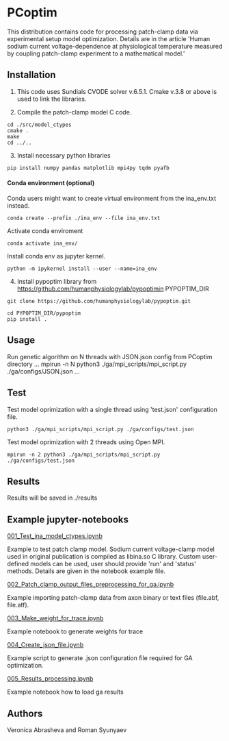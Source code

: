# PCoptim

This distribution contains code for processing patch-clamp data via experimental setup model optimization. Details are in the article 'Human sodium current voltage-dependence at physiological temperature measured by coupling patch-clamp experiment to a mathematical model.'

## Installation

1. This code uses Sundials CVODE solver v.6.5.1. Cmake v.3.8 or above is used to link the libraries.

2. Compile the patch-clamp model C code. 
```
cd ./src/model_ctypes
cmake .
make
cd ../..
````

3. Install necessary python libraries
```
pip install numpy pandas matplotlib mpi4py tqdm pyafb
```
#### Conda environment (optional)
Conda users might want to create virtual environment from the ina_env.txt instead.
```
conda create --prefix ./ina_env --file ina_env.txt
```

Activate conda enviroment

```
conda activate ina_env/
```
Install conda env as jupyter kernel.
```
python -m ipykernel install --user --name=ina_env
```

4. Install pypoptim library from https://github.com/humanphysiologylab/pypoptimin PYPOPTIM_DIR

```
git clone https://github.com/humanphysiologylab/pypoptim.git
```


    cd PYPOPTIM_DIR/pypoptim
    pip install .

## Usage
Run genetic algorithm on N threads with JSON.json config from PCoptim directory
...
mpirun -n N python3 ./ga/mpi_scripts/mpi_script.py ./ga/configs/JSON.json
...
## Test
Test model oprimization with a single thread using 'test.json' configuration file.
```
python3 ./ga/mpi_scripts/mpi_script.py ./ga/configs/test.json 
```
Test model oprimization with 2 threads using  Open MPI.
```
mpirun -n 2 python3 ./ga/mpi_scripts/mpi_script.py ./ga/configs/test.json 
```

## Results
Results will be saved  in ./results

## Example jupyter-notebooks
[001_Test_ina_model_ctypes.ipynb](./notebooks/001_Test_ina_model_ctypes.ipynb)

Example to test patch clamp model. Sodium current voltage-clamp model used in original publication is compiled as libina.so C library. Custom user-defined models can be used, user should provide 'run' and 'status' methods. Details are given in the notebook example file.

[002_Patch_clamp_output_files_preprocessing_for_ga.ipynb](./notebooks/002_Patch_clamp_output_files_preprocessing_for_ga.ipynb)

Example importing patch-clamp data from axon binary or text files (file.abf, file.atf).

[003_Make_weight_for_trace.ipynb](./notebooks/003_Make_weight_for_trace.ipynb)

Example notebook to generate weights for trace

[004_Create_json_file.ipynb](./notebooks/004_Create_json_file.ipynb)

Example script to generate .json configuration file required for GA optimization.

[005_Results_processing.ipynb](./notebooks/005_Results_processing.ipynb)

Example notebook how to load ga results

## Authors
Veronica Abrasheva and Roman Syunyaev
